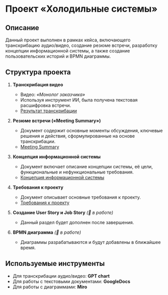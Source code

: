 # Проект «Холодильные системы»  

## Описание  
Данный проект выполнен в рамках кейса, включающего транскрибацию аудио/видео, создание резюме встречи, разработку концепции информационной системы, а также создание пользовательских историй и BPMN диаграммы.  

## Структура проекта  

1. **Транскрибация видео**  
   - Видео: *«Монолог заказчика»*  
   - Используя инструмент ИИ, была получена текстовая расшифровка встречи.  
   - [Результат транскрибации](./Результат%20транскрибации.docx)  

2. **Резюме встречи («Meeting Summary»)**  
   - Документ содержит основные моменты обсуждения, ключевые решения и действия, сформулированные на основе транскрибации.  
   - [Meeting Summary](./Meeting%20Summary.docx)  

3. **Концепция информационной системы**  
   - Документ включает описание концепции системы, её цели, функциональные и нефункциональные требования.  
   - [Концепция информационной системы](./Концепция%20информационной%20системы.docx)  

4. **Требования к проекту**  
   - Документ описывает основные требования к проекту.  
   - [Требования к проекту](./Требования%20к%20проекту.docx)  

5. **Создание User Story и Job Story** *(🚧 в работе)*  
   - Данный раздел будет дополнен после завершения.   

6. **BPMN диаграмма** *(🚧 в работе)* 
   - Диаграммы разрабатываются и будут добавлены в ближайшее время. 

 


## Используемые инструменты  
- Для транскрибации аудио/видео: **GPT chart**  
- Для работы с текстовыми документами: **GoogleDocs**  
- Для работы с диаграммами: **Miro**
